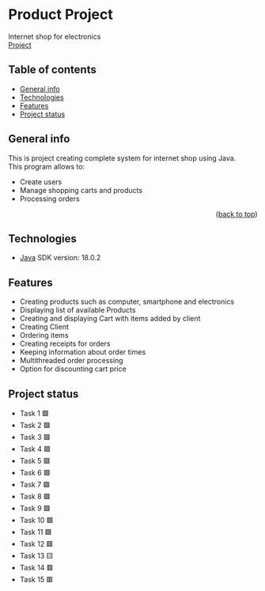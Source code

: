 # Product Project
Internet shop for electronics  
[Project][git-repo]

## Table of contents
* [General info](#general-info)
* [Technologies](#technologies)
* [Features](#features)
* [Project status](#project-status)

## General info
This is project creating complete system for internet shop using Java.  
This program allows to:  
* Create users  
* Manage shopping carts and products
* Processing orders
<p style="text-align: right">(<a href="#table-of-contents">back to top</a>)</p>

## Technologies
* [Java][java-url] SDK version: 18.0.2

## Features
* Creating products such as computer, smartphone and electronics
* Displaying list of available Products
* Creating and displaying Cart with items added by client
* Creating Client
* Ordering items
* Creating receipts for orders
* Keeping information about order times
* Multithreaded order processing
* Option for discounting cart price 


## Project status
* Task 1 :green_square:
* Task 2 :green_square:
* Task 3 :green_square:
* Task 4 :green_square:
* Task 5 :green_square:
* Task 6 :green_square:
* Task 7 :green_square:
* Task 8 :green_square:
* Task 9 :green_square:
* Task 10 :green_square:
* Task 11 :green_square:
* Task 12 :green_square:
* Task 13 :yellow_square:
* Task 14 :red_square:
* Task 15 :red_square:


[java-url]:https://www.java.com/pl/  
[git-repo]:https://github.com/HubertKarw/product-project  
